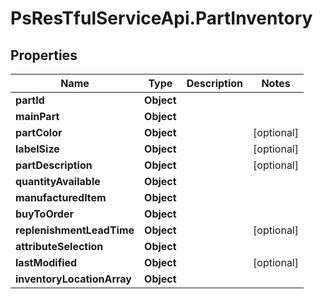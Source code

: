 # PsResTfulServiceApi.PartInventory

## Properties
Name | Type | Description | Notes
------------ | ------------- | ------------- | -------------
**partId** | **Object** |  | 
**mainPart** | **Object** |  | 
**partColor** | **Object** |  | [optional] 
**labelSize** | **Object** |  | [optional] 
**partDescription** | **Object** |  | [optional] 
**quantityAvailable** | **Object** |  | 
**manufacturedItem** | **Object** |  | 
**buyToOrder** | **Object** |  | 
**replenishmentLeadTime** | **Object** |  | [optional] 
**attributeSelection** | **Object** |  | 
**lastModified** | **Object** |  | [optional] 
**inventoryLocationArray** | **Object** |  | 
